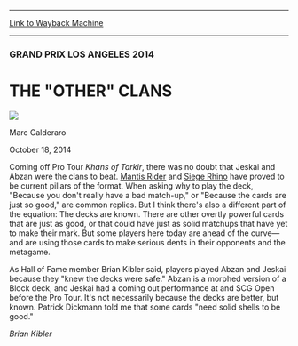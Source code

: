
---
[Link to Wayback Machine](https://web.archive.org/web/20141021150107/http://magic.wizards.com/en/events/coverage/gpla14/otherclans)

[_metadata_:generator]:- "Drupal 7 (http://drupal.org)"
[_metadata_:node]:- "288896"
[_metadata_:publish_date]:- "2014-10-18"
[_metadata_:source]:- "div-main"
[_metadata_:title]:- "THE `OTHER` CLANS"
[_metadata_:wayback_capture_timestamp]:- "2014-10-21 15:01:07"
[_metadata_:wayback_raw_url]:- "https://web.archive.org/web/20141021150107id_/http://magic.wizards.com/en/events/coverage/gpla14/otherclans"
[_metadata_:wayback_url]:- "http://magic.wizards.com/en/events/coverage/gpla14/otherclans"
---





### GRAND PRIX LOS ANGELES 2014


THE "OTHER" CLANS
=================



![](https://media.magic.wizards.com/styles/auth_small/public/images/person/calderaro.jpg)

Marc Calderaro




October 18, 2014
 











 Coming off Pro Tour *Khans of Tarkir*, there was no doubt that Jeskai and Abzan were the clans to beat. [Mantis Rider](http://gatherer.wizards.com/Pages/Card/Details.aspx?name=Mantis+Rider) and [Siege Rhino](http://gatherer.wizards.com/Pages/Card/Details.aspx?name=Siege+Rhino) have proved to be current pillars of the format. When asking why to play the deck, "Because you don't really have a bad match-up," or "Because the cards are just so good," are common replies. But I think there's also a different part of the equation: The decks are known. There are other overtly powerful cards that are just as good, or that could have just as solid matchups that have yet to make their mark. But some players here today are ahead of the curve—and are using those cards to make serious dents in their opponents and the metagame.



As Hall of Fame member Brian Kibler said, players played Abzan and Jeskai because they "knew the decks were safe." Abzan is a morphed version of a Block deck, and Jeskai had a coming out performance at and SCG Open before the Pro Tour. It's not necessarily because the decks are better, but known. Patrick Dickmann told me that some cards "need solid shells to be good."





*Brian Kibler*

  






 
 




  







